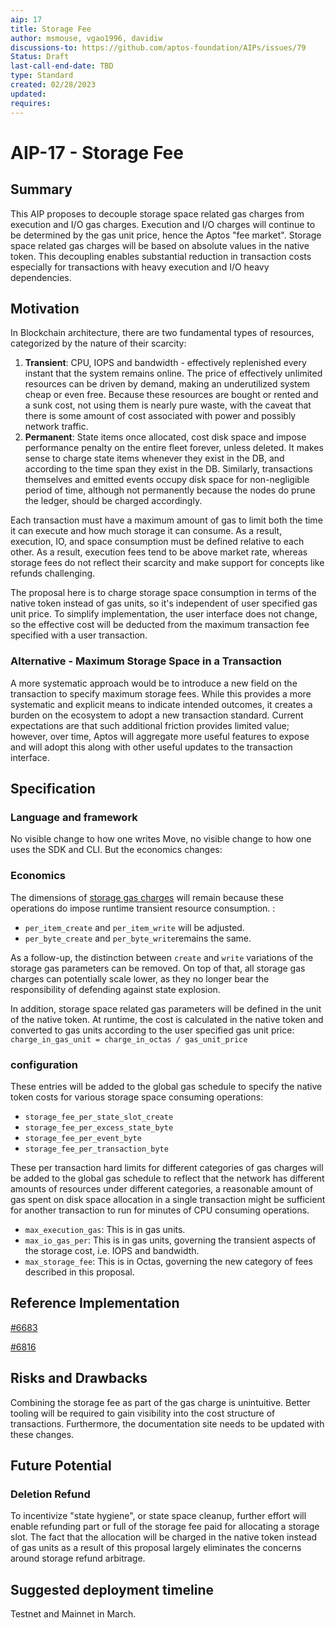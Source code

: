 ```yaml
---
aip: 17
title: Storage Fee
author: msmouse, vgao1996, davidiw
discussions-to: https://github.com/aptos-foundation/AIPs/issues/79
Status: Draft
last-call-end-date: TBD
type: Standard
created: 02/28/2023
updated:
requires:
---
```


# AIP-17 - Storage Fee
  
## Summary

This AIP proposes to decouple storage space related gas charges from execution and I/O gas charges. Execution and I/O charges will continue to be determined by the gas unit price, hence the Aptos "fee market". Storage space related gas charges will be based on absolute values in the native token. This decoupling enables substantial reduction in transaction costs especially for transactions with heavy execution and I/O heavy dependencies.

## Motivation

In Blockchain architecture, there are two fundamental types of resources, categorized by the nature of their scarcity:

1. **Transient**: CPU, IOPS and bandwidth - effectively replenished every instant that the system remains online. The price of effectively unlimited resources can be driven by demand, making an underutilized system cheap or even free. Because these resources are bought or rented and a sunk cost, not using them is nearly pure waste, with the caveat that there is some amount of cost associated with power and possibly network traffic.
2. **Permanent**: State items once allocated, cost disk space and impose performance penalty on the entire fleet forever, unless deleted. It makes sense to charge state items whenever they exist in the DB, and according to the time span they exist in the DB. Similarly, transactions themselves and emitted events occupy disk space for non-negligible period of time, although not permanently because the nodes do prune the ledger, should be charged accordingly.

Each transaction must have a maximum amount of gas to limit both the time it can execute and how much storage it can consume. As a result, execution, IO, and space consumption must be defined relative to each other. As a result, execution fees tend to be above market rate, whereas storage fees do not reflect their scarcity and make support for concepts like refunds challenging.

The proposal here is to charge storage space consumption in terms of the native token instead of gas units, so it's independent of user specified gas unit price. To simplify implementation, the user interface does not change, so the effective cost will be deducted from the maximum transaction fee specified with a user transaction.

### Alternative - Maximum Storage Space in a Transaction

A more systematic approach would be to introduce a new field on the transaction to specify maximum storage fees. While this provides a more systematic and explicit means to indicate intended outcomes, it creates a burden on the ecosystem to adopt a new transaction standard. Current expectations are that such additional friction provides limited value; however, over time, Aptos will aggregate more useful features to expose and will adopt this along with other useful updates to the transaction interface.

## Specification

### Language and framework

No visible change to how one writes Move, no visible change to how one uses the SDK and CLI. But the economics changes:

### Economics

The dimensions of [storage gas charges](https://github.com/aptos-labs/aptos-core/blob/7ad1c053f8a33aba4a485fe28e81a6f419187eaf/aptos-move/framework/aptos-framework/sources/storage_gas.move#L183-L196) will remain because these operations do impose runtime transient resource consumption. :

- `per_item_create` and `per_item_write` will be adjusted.
- `per_byte_create` and `per_byte_write`remains the same.

As a follow-up, the distinction between `create` and `write` variations of the storage gas parameters can be removed. On top of that, all storage gas charges can potentially scale lower, as they no longer bear the responsibility of defending against state explosion.

In addition, storage space related gas parameters will be defined in the unit of the native token. At runtime, the cost is calculated in the native token and converted to gas units according to the user specified gas unit price: `charge_in_gas_unit = charge_in_octas / gas_unit_price`

### configuration

These entries will be added to the global gas schedule to specify the native token costs for various storage space consuming operations:

- `storage_fee_per_state_slot_create`
- `storage_fee_per_excess_state_byte`
- `storage_fee_per_event_byte`
- `storage_fee_per_transaction_byte`

These per transaction hard limits for different categories of gas charges will be added to the global gas schedule to reflect that the network has different amounts of resources under different categories, a reasonable amount of gas spent on disk space allocation in a single transaction might be sufficient for another transaction to run for minutes of CPU consuming operations.

- `max_execution_gas`: This is in gas units.
- `max_io_gas_per`: This is in gas units, governing the transient aspects of the storage cost, i.e. IOPS and bandwidth.
- `max_storage_fee`: This is in Octas, governing the new category of fees described in this proposal.

## Reference Implementation

[#6683](https://github.com/aptos-labs/aptos-core/pull/6683)

[#6816](https://github.com/aptos-labs/aptos-core/pull/6816)

## Risks and Drawbacks

Combining the storage fee as part of the gas charge is unintuitive. Better tooling will be required to  gain visibility into the cost structure of transactions. Furthermore, the documentation site needs to be updated with these changes.

## Future Potential

### Deletion Refund 

To incentivize "state hygiene", or state space cleanup, further effort will enable refunding part or full of the storage fee paid for allocating a storage slot. The fact that the allocation will be charged in the native token instead of gas units as a result of this proposal largely eliminates the concerns around storage refund arbitrage.

## Suggested deployment timeline

Testnet and Mainnet in March.
